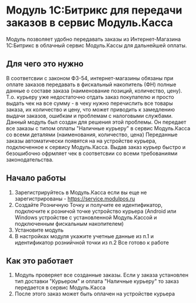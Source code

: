 # Модуль 1C:Битрикс для передачи заказов в сервис Модуль.Касса 

Модуль позволяет удобно передавать заказы из Интернет-Магазина 1С:Битрикс в облачный сервис Модуль.Кассы для дальнейшей оплаты.

## Для чего это нужно
В соответсвии с законом ФЗ-54, интернет-магазины обязаны при оплате заказов передавать в фискальный накопитель (ФН) полные данные о составе заказа 
(наименование позиций, количество, цену). Т.о. курьеру уже недостаточно отдать заказ покупателю и просто выдать чек на все сумму - в чеку нужно 
перечислить все товары заказа, их количество и цену, что может приводить к замедлению выдачи заказов, ошибкам и проблемам с налоговыми службами. 
Данный  модуль был создан для решения этой проблемы. Он передает все заказы с типом оплаты "Наличные курьеру" в сервис Модуль.Касса со всеми деталями 
(наименования, количество, цена) Переданные заказы автоматически появятся на на устройстве курьера, подключенное к сервису Модуль.Касса. 
Выдав заказ курьер быстро и безошибочно офрмляет чек в соответсвии со всеми требованиями законодательства.

## Начало работы
1. Зарегистрируйтесь в Модуль.Касса если вы еще не зарегистрированы - https://service.modulpos.ru
2. Создайте Розничную Точку и получите ее идентификатор, подключите к розничой точке устройство курьера (Android или Windows устройстве с установленной Модуль.Кассой и подключенным фискальным накопителем)
1. Установите модуль 
2. В настройках модуля укажите учетные данные из п.1 и идентификатор рознийчной точки из п.2 Все готово к работе

## Как это работает
1. Модуль проверяет все созданные заказы. Если у заказа установлен тип доставки "Курьером" и оплата "Наличные курьеру" то заказ передается в сервис Модуль.Касса
2. После этого заказ может быть оплачен на устройстве курьера 

